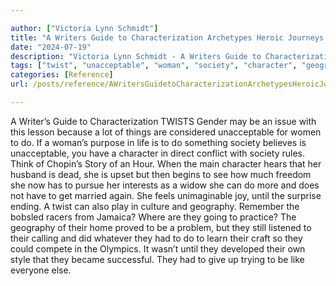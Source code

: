 ```yaml
---

author: ["Victoria Lynn Schmidt"]
title: "A Writers Guide to Characterization Archetypes Heroic Journeys and Other Elements of Dynamic Character Development - part0018_split_008.html"
date: "2024-07-19"
description: "Victoria Lynn Schmidt - A Writers Guide to Characterization Archetypes Heroic Journeys and Other Elements of Dynamic Character Development"
tags: ["twist", "unacceptable", "woman", "society", "character", "geography", "writer", "guide", "characterization", "gender", "may", "issue", "lesson", "lot", "thing", "considered", "purpose", "life", "something", "belief", "direct", "conflict", "rule", "think", "chopin"]
categories: [Reference]
url: /posts/reference/AWritersGuidetoCharacterizationArchetypesHeroicJourneysandOtherElementsofDynamicCharacterDevelopment-part0018split008html

---
```



A Writer’s Guide to Characterization
TWISTS
Gender may be an issue with this lesson because a lot of things are considered unacceptable for women to do. If a woman’s purpose in life is to do something society believes is unacceptable, you have a character in direct conflict with society rules. Think of Chopin’s Story of an Hour. When the main character hears that her husband is dead, she is upset but then begins to see how much freedom she now has to pursue her interests as a widow she can do more and does not have to get married again. She feels unimaginable joy, until the surprise ending.
A twist can also play in culture and geography. Remember the bobsled racers from Jamaica? Where are they going to practice? The geography of their home proved to be a problem, but they still listened to their calling and did whatever they had to do to learn their craft so they could compete in the Olympics. It wasn’t until they developed their own style that they became successful. They had to give up trying to be like everyone else.
